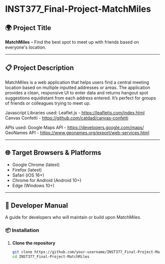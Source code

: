 # INST377_Final-Project-MatchMiles


## 🌍 Project Title
**MatchMiles** – Find the best spot to meet up with friends based on everyone's location.

---

## 📋 Project Description
MatchMiles is a web application that helps users find a central meeting location based on multiple inputted addresses or areas. The application provides a clean, responsive UI to enter data and returns hangout spot suggestions equidistant from each address entered. It’s perfect for groups of friends or colleagues trying to meet up.

Javascript Libraries used:
Leaflet.js - https://leafletjs.com/index.html 
Canvas Confetti - https://github.com/catdad/canvas-confetti 

APIs used:
Google Maps API - https://developers.google.com/maps/
GeoNames API - https://www.geonames.org/export/web-services.html 

---

## 🌐 Target Browsers & Platforms
- Google Chrome (latest)
- Firefox (latest)
- Safari (iOS 16+)
- Chrome for Android (Android 10+)
- Edge (Windows 10+)

---

## 📖 Developer Manual
A guide for developers who will maintain or build upon MatchMiles.

### 📦 Installation

1. **Clone the repository**
   ```bash
   git clone https://github.com/your-username/INST377_Final-Project-MatchMiles.git
   cd INST377_Final-Project-MatchMiles
